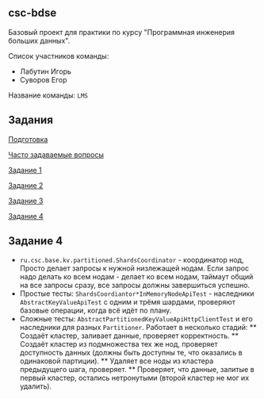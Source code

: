 ## csc-bdse
Базовый проект для практики по курсу "Программная инженерия больших данных".

Список участников команды:

* Лабутин Игорь
* Суворов Егор

Название команды: `LMS`

## Задания
[Подготовка](INSTALL.md)

[Часто задаваемые вопросы](FAQ.md)

[Задание 1](TASK1.md)

[Задание 2](TASK2.md)

[Задание 3](TASK3.md)

[Задание 4](TASK4.md)

## Задание 4

* `ru.csc.base.kv.partitioned.ShardsCoordinator` - координатор нод,
  Просто делает запросы к нужной низлежащей нодам.
  Если запрос надо делать ко всем нодам - делает ко всем нодам,
  таймаут общий на все запросы сразу, все запросы должны завершиться
  успешно.
* Простые тесты: `ShardsCoordiantor*InMemoryNodeApiTest` - наследники
  `AbstractKeyValueApiTest` с одним и трёмя шардами, проверяют базовые
  операции, когда всё идёт по плану.
* Сложные тесты: `AbstractPartitionedKeyValueApiHttpClientTest` и его
  наследники для разных `Partitioner`.
  Работает в несколько стадий:
** Создаёт кластер, заливает данные, проверяет корректность.
** Создаёт кластер из подмножества тех же нод, проверяет доступность
   данных (должны быть доступны те, что оказались в одинаковой партиции).
** Удаляет все ноды из кластера предыдущего шага, проверяет.
** Проверяет, что данные, залитые в первый кластер, остались нетронутыми
   (второй кластер не мог их удалить).
